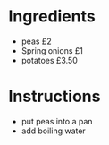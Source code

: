 # Ingredients
- peas  £2
- Spring onions £1 
- potatoes   £3.50

# Instructions 
- put peas into a pan
- add boiling water
